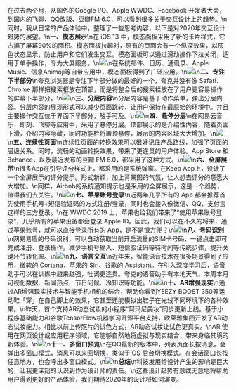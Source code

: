 在过去两个月，从国外的Google I/O、Apple WWDC、Facebook 开发者大会，到国内的飞聊、QQ改版、豆瓣FM 6.0，可以看到很多关于交互设计上的趋势。\n同时，我从日常的产品体验中，整理了一些思考内容，以下是对2020年交互设计趋势的展望。\n**一、模态展示**\n在 iOS 13 中，模态面板采用了新的卡片样式，它占据了屏幕90%的面积。模态面板拉起时，原有的页面会有一个纵深效果，以灰色状态显示，防止用户和它们发生交互。模态面板可以通过滑动操作下拉关闭，适用于单手操作，专为大屏服务。\n![](developer-images/design_pm_01.gif)\n在系统邮件、日历、通讯录、Apple Music、信息Animoji等自带应用中，模态面板得到了广泛应用。\n![](developer-images/design_pm_02.gif)\n**二、专注下半部分**\n夸克浏览器是专注下半部分做的最好的一个，夸克并没有像 Safari、Chrome 那样把搜索框放在顶部，而是将整合后的搜索栏放在了用户更容易操作的屏幕下半部分。\n![](developer-images/design_pm_03.gif)\n**三、分层内容**\n分层内容是基于动作菜单，弹出分层内容。分层内容的展现形式可以减少页面跳转，让用户保持在最原始的环境中。并且主要操作交互位于界面下半部分，触手可及。\n![](developer-images/design_pm_04.gif)\n**四、悬停分层**\n在网易云音乐、即刻、飞聊等应用中，采用了悬停分层。顶部展示的是介绍性内容，随着页面下滑，介绍内容隐藏，同时功能栏将置顶悬停，展示的内容区域大大增加。\n![](developer-images/design_pm_05.gif)\n**五、连续性页面**\n连续性页面的转换效果可以很好记住产品路线，加强了页面的层级关系。同时，流畅的动画转换效果，带来了更连贯的用户体验。App Store 和 Behance，以及最近发布的豆瓣 FM 6.0，都采用了这种方式。\n![](developer-images/design_pm_06.gif)\n**六、全屏展示**\n很多App在引导评分样式上，都采用的是系统弹窗。在Keep App上，设计了一个全屏展示的评分提示。形式新颖，加上背景图的气氛，让人想去评分的意愿大大增加。\n同样，Airbnb的系统通知提示也是采用的全屏展示，这是一个趋势，值得我们去关注。\n![](developer-images/airbnb_keep_full_screen.jpeg)\n**七、苹果账号登录**\n近两年几乎所有的 App 都会推荐首先使用手机号+短信验证码的方式注册/登录，同时也会接入像微信、QQ、支付宝这样的三方登录。\n在 WWDC 2019 上，苹果也给我们带来了“使用苹果账号登录”，几乎所有的苹果设备都会登录 Apple ID。因此，我们可以在不久的将来，通过苹果账号，就可以直接登录所有的 App，是不是很方便？\n![](developer-images/sign_in_with_apple.jpeg)\n**八、号码识别**\n网易易盾的号码识别，可以自动获取当前开启流量的SIM卡号码，一键点击即可完成注册、登录操作。减少手机号输入、短信验证码等待时间等传统步骤，提升关键环节转化率。\n![](developer-images/wangyi_yidun_quick_login.jpeg)\n**九、语言交互**\n近年来，智能语音技术在很多场景得到了应用，微软的 Cortana，苹果的 Siri、谷歌的 Assistant。在引入深度学习后，语音助手可以在训练中越来越强，吐词更连贯。夸克的语音助手有本地天气、本周本月可视化数据、新闻热点、节日问候、冷知识等功能。\n![](developer-images/ai_voice_assistant.gif)\n**十、AR增强现实**\n通过AR增强现实技术与智能手机相机的结合，帮助你看到YEEZY BOOST 350等运动鞋「穿」在自己脚上的效果，它甚至还能模拟出鞋子在光线不同环境下的各种效果。\n昨天，首个支持AR动态试妆的小程序“阿玛尼美妆”同步更新上线。基于小程序基础能力和谷歌TensorFlow机器学习开源平台支持，欧莱雅集团开发了AR动态试妆能力。相比以前上传照片的试色方式，AR动态试妆让试色更真实。\nAR 使用在网页设计或应用程序领域，它能够自然地将虚拟与现实结合，带来身临其境的新体验。\n![](developer-images/ar_pick_shoose.gif)\n**十一、多窗口预览**\n在QQ最新的版本中，列表页面长按消息，会弹出多窗口模式，消息可以来回切换，类似于iOS 后台切换模式。在会话窗口长按任意地方，也会呼出多窗口模式。\n![](developer-images/qq_multiple_windows.gif)\n**总结**\n科技发展给设计产生的影响是巨大的，让我更深刻的认识到作为设计师的责任。\n这些设计趋势有意或无意地将帮助用户得到更好的产品体验，我们期待2020年的设计将如何演变。
        
